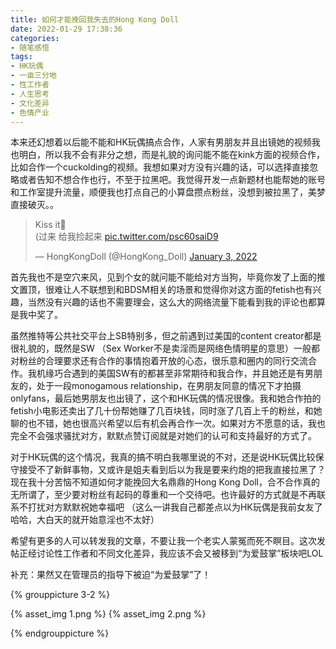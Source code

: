 ```yaml
---
title: 如何才能挽回我失去的Hong Kong Doll
date: 2022-01-29 17:38:36
categories:
- 随笔感悟
tags:
- HK玩偶
- 一亩三分地
- 性工作者
- 人生思考
- 文化差异
- 色情产业
---
```


本来还幻想着以后能不能和HK玩偶搞点合作，人家有男朋友并且出镜她的视频我也明白，所以我不会有非分之想，而是礼貌的询问能不能在kink方面的视频合作，比如合作一个cuckolding的视频。我想如果对方没有兴趣的话，可以选择直接忽略或者告知不想合作也行，不至于拉黑吧。我觉得开发一点新题材也能帮她的账号和工作室提升流量，顺便我也打点自己的小算盘攒点粉丝，没想到被拉黑了，美梦直接破灭。。

<blockquote class="twitter-tweet"><p lang="zh" dir="ltr">Kiss it💋<br>(过来 给我捡起来 <a href="https://t.co/psc60saiD9">pic.twitter.com/psc60saiD9</a></p>&mdash; HongKongDoll (@HongKong_Doll) <a href="https://twitter.com/HongKong_Doll/status/1477949621037060097?ref_src=twsrc%5Etfw">January 3, 2022</a></blockquote> <script async src="https://platform.twitter.com/widgets.js" charset="utf-8"></script> 

首先我也不是空穴来风，见到个女的就问能不能给对方当狗，毕竟你发了上面的推文置顶，很难让人不联想到和BDSM相关的场景和觉得你对这方面的fetish也有兴趣，当然没有兴趣的话也不需要理会，这么大的网络流量下能看到我的评论也都算是我中奖了。

<!-- more -->

虽然推特等公共社交平台上SB特别多，但之前遇到过美国的content creator都是很礼貌的，既然是SW （Sex Worker不是卖淫而是网络色情明星的意思）一般都对粉丝的合理要求还有合作的事情抱着开放的心态，很乐意和圈内的同行交流合作。我机缘巧合遇到的美国SW有的都甚至非常期待和我合作，并且她还是有男朋友的，处于一段monogamous relationship，在男朋友同意的情况下才拍摄onlyfans，最后她男朋友也出镜了，这个和HK玩偶的情况很像。我和她合作拍的fetish小电影还卖出了几十份帮她赚了几百块钱，同时涨了几百上千的粉丝，和她聊的也不错，她也很高兴希望以后有机会再合作一次。如果对方不愿意的话，我也完全不会强求骚扰对方，默默点赞订阅就是对她们的认可和支持最好的方式了。

对于HK玩偶的这个情况，我真的搞不明白我哪里说的不对，还是说HK玩偶比较保守接受不了新鲜事物，又或许是姐夫看到后以为我是要来约炮的把我直接拉黑了？现在我十分苦恼不知道如何才能挽回大名鼎鼎的Hong Kong Doll，合不合作真的无所谓了，至少要对粉丝有起码的尊重和一个交待吧。也许最好的方式就是不再联系不打扰对方默默祝她幸福吧 （这么一讲我自己都差点以为HK玩偶是我前女友了哈哈，大白天的就开始意淫也不太好）

希望有更多的人可以转发我的文章，不要让我一个老实人蒙冤而死不瞑目。这次发帖正经讨论性工作者和不同文化差异，我应该不会又被移到“为爱鼓掌”板块吧LOL

补充：果然又在管理员的指导下被迫“为爱鼓掌”了！


{% grouppicture 3-2 %}

{% asset_img 1.png %}
{% asset_img 2.png %}

{% endgrouppicture %}